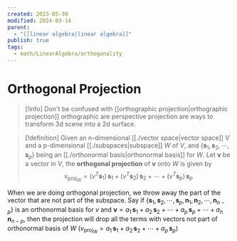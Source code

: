 ```yaml
---
created: 2023-05-30
modified: 2024-03-14
parent:
  - "[[linear algebra|linear algebra]]"
publish: true
tags:
  - math/LinearAlgebra/orthogonality
---
```


# Orthogonal Projection

> [!info] Don't be confused with [[orthographic projection|orthographic projection]] 
> orthographic are perspective projection are ways to transform 3d scene into a 2d surface.

> [!definition]
> Given an n-dimensional [[./vector space|vector space]] $V$ and a p-dimensional [[./subspaces|subspace]] $W$ of $V$, and $\{ \mathbf{s}_{1}, \mathbf{s}_{2}, \cdots, \mathbf{s}_{p} \}$ being an [[./orthonormal basis|orthonormal basis]] for $W$.
> Let $\mathbf{v}$ be a vector in $V$, the **orthogonal projection** of $\mathbf{v}$ onto $W$ is given by
> $$
 v_{\text{proj}_{W}} = (v^T \mathbf{s}_{1}) \, \mathbf{s}_{1} + (v^T \mathbf{s}_{2}) \, \mathbf{s}_{2} + \cdots + (v^T \mathbf{s}_{p}) \, \mathbf{s}_{p}
> $$

When we are doing orthogonal projection, we throw away the part of the vector that are not part of the subspace. Say if $\{ \mathbf{s}_{1}, \mathbf{s}_{2}, \cdots, \mathbf{s}_{p}, \mathbf{n}_{1}, \mathbf{n}_{2}, \cdots, \mathbf{n}_{n-p} \}$ is an orthonormal basis for $v$ and $\mathbf{v} = a_{1}\, \mathbf{s}_{1} + a_{2} \,\mathbf{s}_{2} + \cdots + a_{p}\,\mathbf{s}_{p} + \cdots + a_{n}\,\mathbf{n}_{n-p}$, then the projection will drop all the terms with vectors not part of orthonormal basis of $W$ ($v_{\text{proj}_{W}} = a_{1}\, \mathbf{s}_{1} + a_{2} \,\mathbf{s}_{2} + \cdots + a_{p}\,\mathbf{s}_{p}$)